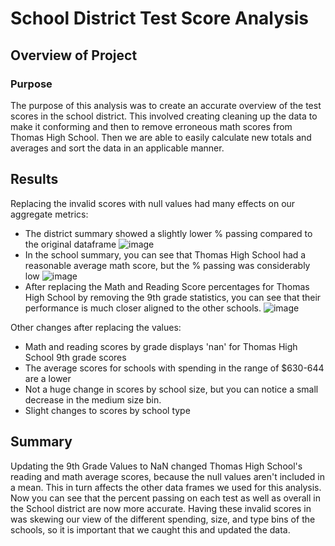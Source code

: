 # School District Test Score Analysis

## Overview of Project

### Purpose

The purpose of this analysis was to create an accurate overview of the test scores in the school district. This involved creating cleaning up the data to make it conforming and then to remove erroneous math scores from Thomas High School. Then we are able to easily calculate new totals and averages and sort the data in an applicable manner.

## Results

Replacing the invalid scores with null values had many effects on our aggregate metrics:
* The district summary showed a slightly lower % passing compared to the original dataframe
![image](https://user-images.githubusercontent.com/17416097/151742061-367e407b-8497-4040-aa5c-f1770bcb17b3.png)
* In the school summary, you can see that Thomas High School had a reasonable average math score, but the % passing was considerably low
![image](https://user-images.githubusercontent.com/17416097/151742652-d88f584f-7c0e-4613-bf3e-a53349c9f72c.png)
* After replacing the Math and Reading Score percentages for Thomas High School by removing the 9th grade statistics, you can see that their performance is much closer aligned to the other schools.
![image](https://user-images.githubusercontent.com/17416097/151742957-252953ef-cb29-46ef-94ee-9b470a448188.png)

Other changes after replacing the values:
* Math and reading scores by grade displays 'nan' for Thomas High School 9th grade scores
* The average scores for schools with spending in the range of $630-644 are a lower
* Not a huge change in scores by school size, but you can notice a small decrease in the medium size bin.
* Slight changes to scores by school type

## Summary

Updating the 9th Grade Values to NaN changed Thomas High School's reading and math average scores, because the null values aren't included in a mean. This in turn affects the other data frames we used for this analysis. Now you can see that the percent passing on each test as well as overall in the School district are now more accurate. Having these invalid scores in was skewing our view of the different spending, size, and type bins of the schools, so it is important that we caught this and updated the data.
